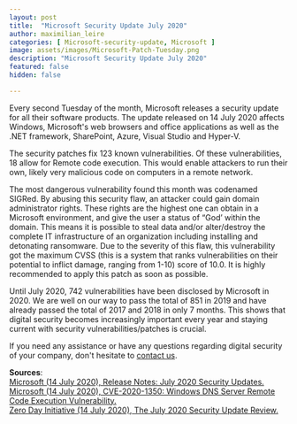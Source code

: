 ```yaml
---
layout: post
title:  "Microsoft Security Update July 2020"
author: maximilian_leire
categories: [ Microsoft-security-update, Microsoft ]
image: assets/images/Microsoft-Patch-Tuesday.png
description: "Microsoft Security Update July 2020"
featured: false
hidden: false

---
```


Every second Tuesday of the month, Microsoft releases a security update for all their software products. The update released on 14 July 2020 affects Windows, Microsoft's web browsers and office applications as well as the .NET framework, SharePoint, Azure, Visual Studio and Hyper-V. 

The security patches fix 123 known vulnerabilities. Of these vulnerabilities, 18 allow for Remote code execution. This would enable attackers to run their own, likely very malicious code on computers in a remote network. 

The most dangerous vulnerability found this month was codenamed SIGRed. By abusing this security flaw, an attacker could gain domain administrator rights. These rights are the highest one can obtain in a Microsoft environment, and give the user a status of “God’ within the domain. This means it is possible to steal data and/or alter/destroy the complete IT infrastructure of an organization including installing and detonating ransomware. Due to the severity of this flaw, this vulnerability got the maximum CVSS (this is a system that ranks vulnerabilities on their potential to inflict damage, ranging from 1-10) score of 10.0. It is highly recommended to apply this patch as soon as possible. 

Until July 2020, 742 vulnerabilities have been disclosed by Microsoft in 2020. We are well on our way to pass the total of 851 in 2019 and have already passed the total of 2017 and 2018 in only 7 months. This shows that digital security becomes increasingly important every year and staying current with security vulnerabilities/patches is crucial. 

If you need any assistance or have any questions regarding digital security of your company, don't hesitate to [contact us](https://www.ordina.be/diensten/security-and-privacy/). 

 

**Sources**: <br>
<a href="https://portal.msrc.microsoft.com/en-us/security-guidance/releasenotedetail/2020-Jul"> Microsoft (14 July 2020), Release Notes: July 2020 Security Updates.</a>  <br>
<a href="https://portal.msrc.microsoft.com/en-US/security-guidance/advisory/CVE-2020-1350">Microsoft (14 July 2020), CVE-2020-1350: Windows DNS Server Remote Code Execution Vulnerability. </a> <br>
<a href="https://www.thezdi.com/blog/2020/7/14/the-july-2020-security-update-review">Zero Day Initiative (14 July 2020), The July 2020 Security Update Review. </a> <br>